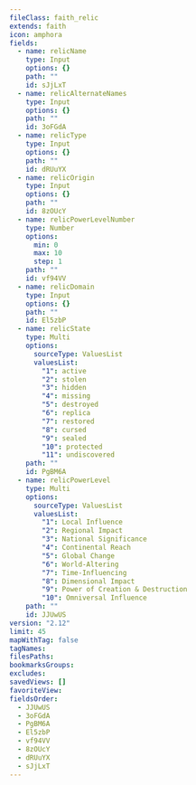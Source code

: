 ```yaml
---
fileClass: faith_relic
extends: faith
icon: amphora
fields:
  - name: relicName
    type: Input
    options: {}
    path: ""
    id: sJjLxT
  - name: relicAlternateNames
    type: Input
    options: {}
    path: ""
    id: 3oFGdA
  - name: relicType
    type: Input
    options: {}
    path: ""
    id: dRUuYX
  - name: relicOrigin
    type: Input
    options: {}
    path: ""
    id: 8zOUcY
  - name: relicPowerLevelNumber
    type: Number
    options:
      min: 0
      max: 10
      step: 1
    path: ""
    id: vf94VV
  - name: relicDomain
    type: Input
    options: {}
    path: ""
    id: El5zbP
  - name: relicState
    type: Multi
    options:
      sourceType: ValuesList
      valuesList:
        "1": active
        "2": stolen
        "3": hidden
        "4": missing
        "5": destroyed
        "6": replica
        "7": restored
        "8": cursed
        "9": sealed
        "10": protected
        "11": undiscovered
    path: ""
    id: PgBM6A
  - name: relicPowerLevel
    type: Multi
    options:
      sourceType: ValuesList
      valuesList:
        "1": Local Influence
        "2": Regional Impact
        "3": National Significance
        "4": Continental Reach
        "5": Global Change
        "6": World-Altering
        "7": Time-Influencing
        "8": Dimensional Impact
        "9": Power of Creation & Destruction
        "10": Omniversal Influence
    path: ""
    id: JJUwUS
version: "2.12"
limit: 45
mapWithTag: false
tagNames: 
filesPaths: 
bookmarksGroups: 
excludes: 
savedViews: []
favoriteView: 
fieldsOrder:
  - JJUwUS
  - 3oFGdA
  - PgBM6A
  - El5zbP
  - vf94VV
  - 8zOUcY
  - dRUuYX
  - sJjLxT
---
```

